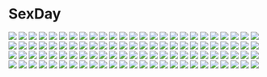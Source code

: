 # SexDay
![](https://konachan.com/image/48f6c20b5dfdce5cc158f549e733fe88/Konachan.com%20-%20165641%20grass%20hono_mochizuki%20landscape%20nobody%20original%20scenic%20silhouette%20sky%20sunset%20tree.jpg)
![](https://konachan.com/image/db187eeee2bfe860e204bd3976214a47/Konachan.com%20-%20260883%20aliasing%20bikini_top%20car%20love_live%21_school_idol_project%20nishikino_maki%20purple_eyes%20red_hair%20short_hair%20shorts%20sweeter_%28h110111%29.jpg)
![](https://konachan.com/image/85081a031d5eece54974373831198621/Konachan.com%20-%2030697%20mahou_shoujo_lyrical_nanoha%20mahou_shoujo_lyrical_nanoha_strikers%20takamachi_nanoha.jpg)
![](https://konachan.com/jpeg/c69690b83135754a87215b1f36addc54/Konachan.com%20-%20128954%20anal%20breasts%20censored%20danchizuma_to_nau%20game_cg%20kawana_juuna%20kiss%20long_hair%20masturbation%20night%20nipples%20nopan%20pussy_juice%20vibrator%20wet%20yuri.jpg)
![](https://konachan.com/image/985256d48cb6a6381c3bd429c9c6a55c/Konachan.com%20-%20288670%20aliasing%20animal%20fish%20ohagi_%28ymnky%29%20original%20polychromatic%20school_uniform%20train.jpg)
![](https://konachan.com/image/4102b8399c0c828aed645bb6f44bd486/Konachan.com%20-%20200381%20blue_eyes%20bow%20brown_hair%20building%20dress%20flowers%20hat%20jumpei99%20leaves%20long_hair%20mage%20original%20scenic%20staff%20tree%20water%20witch_hat.jpg)
![](https://konachan.com/image/fac0779ae3102fe4cfa7c5086c80a0b4/Konachan.com%20-%20195154%20blonde_hair%20breasts%20cape%20cleavage%20gun%20jittsu%20long_hair%20mechagirl%20original%20thighhighs%20weapon%20yellow_eyes.jpg)
![](https://konachan.com/image/69cf36f9bf8ccbbaf7a6ed9eebf6590f/Konachan.com%20-%2016214%20anthropomorphism%20gentoo%20juzo-kun%20linux%20os-tan%20spear%20weapon.jpg)
![](https://konachan.com/jpeg/c0106d051dc0f753088d5d15e3d6851c/Konachan.com%20-%2061963%20hatsune_miku%20vocaloid.jpg)
![](https://konachan.com/image/1f6b29a551b3db929f3976f95119da2c/Konachan.com%20-%20278408%202girls%20black_hair%20breasts%20dress%20erect_nipples%20japanese_clothes%20kimono%20original%20robot%20shengyi_sun%20short_hair%20signed%20techgirl%20white_hair.jpg)
![](https://konachan.com/image/54e1728d792554e8fa1d6fd8655b6a56/Konachan.com%20-%20144541%20animal_ears%20bunny_ears%20bunnygirl%20moon%20original%20redjuice%20silhouette%20supercell.jpg)
![](https://konachan.com/image/f1986afbcd30b25b2fd9fb73c5f30e32/Konachan.com%20-%2030324%20tagme.jpg)
![](https://konachan.com/image/de929d53dfb0ededc66f45f838c821c6/Konachan.com%20-%2013424%20japanese_clothes%20kimono%20tagme.jpg)
![](https://konachan.com/image/cf00451857cdc7b16b9c93c2604705ce/Konachan.com%20-%20186615%20angel%20azul_%28ze-l%29%20bicolored_eyes%20breasts%20clouds%20demon%20horns%20long_hair%20navel%20original%20sky%20sword%20thighhighs%20weapon%20white_hair%20wings.jpg)
![](https://konachan.com/jpeg/73055701e42be17ba736a44a55a82a85/Konachan.com%20-%20234757%20black_hair%20bow%20brown_eyes%20cropped%20hakurei_reimu%20japanese_clothes%20long_hair%20miko%20ribbons%20touhou%20yutaka_saki_shu.jpg)
![](https://konachan.com/image/8a19143aaa196adfdc3bad5dfa860b27/Konachan.com%20-%2079456%20aqua_eyes%20aqua_hair%20barefoot%20hatsune_miku%20long_hair%20miku_append%20sakuyosi%20skirt%20thighhighs%20tie%20twintails%20vocaloid.jpg)
![](https://konachan.com/jpeg/91c5adc22a388ce198731e7724eb92af/Konachan.com%20-%20151894%20bodysuit%20breasts%20calendar%20cleavage%20fluorite_alvega%20norita%20school_uniform%20shimazu_akira%20short_hair%20skintight%20skirt%20thighhighs%20tie.jpg)
![](https://konachan.com/image/ff2101f06571c8f18baae4cc211d1dee/Konachan.com%20-%20101437%20animal_ears%20ass%20blue_eyes%20little_busters%21%20mizunoe_kotaru%20noumi_kudryavka%20panties%20striped_panties%20tail%20topless%20underwear.jpg)
![](https://konachan.com/image/b1161bad06bd5eea949f3e52bbbbc5a9/Konachan.com%20-%20180488%202girls%20black_hair%20blonde_hair%20book%20dress%20green_eyes%20hat%20hijiri_byakuren%20long_hair%20magic%20shameimaru_aya%20short_hair%20touhou%20wings%20wristwear%20yellow_eyes.jpg)
![](https://konachan.com/image/0ee242397df27db704f2bd76dd78022d/Konachan.com%20-%20184233%20azuma_tokaku%20ball%20banba_mahiru%20beach%20bikini%20group%20hashiri_nio%20ichinose_haru%20inukai_isuke%20rakuhei%20sagae_haruki%20shuto_suzu%20swimsuit%20takechi_otoya.jpg)
![](https://konachan.com/jpeg/b15a3ddacf9d38f03c4af0ec59a83f06/Konachan.com%20-%20261152%202girls%20ayase_miya%20azumi_risa%20cunnilingus%20game_cg%20peko%20sono_hanabira_ni_kuchizuke_wo%20uncensored%20yuri.jpg)
![](https://konachan.com/image/88d110ae245029848b1c0c3556f752f5/Konachan.com%20-%20117275%20amagami_akito%20blue_eyes%20brown_hair%20drink%20game_cg%20hat%20himezono_risa%20mitha%20nanawind%20pink_hair%20purple_eyes%20ribbons%20short_hair%20water%20yuyukana.jpg)
![](https://konachan.com/jpeg/2aadb21b8a38895a0896d90aec600a8e/Konachan.com%20-%20192576%20blue_hair%20blush%20bondage%20breasts%20collar%20flowers%20gag%20gray_eyes%20nipples%20short_hair%20skintight%20stockings%20thighhighs%20torn_clothes%20white%20yuzumizamono.jpg)
![](https://konachan.com/image/5eaeebfae3602abdc115c9ee2acb330b/Konachan.com%20-%20296747%20bed%20blue_eyes%20blue_hair%20blush%20cait%20headband%20maid%20panties%20rem_%28re%3Azero%29%20re%3Azero_kara_hajimeru_isekai_seikatsu%20short_hair%20thighhighs%20underwear.jpg)
![](https://konachan.com/jpeg/979711cd92095e8f4d23abb20ebd7100/Konachan.com%20-%20281455%20anthropomorphism%20ass%20bikini%20breasts%20green_eyes%20kantai_collection%20kinugasa_%28kancolle%29%20ojipon%20pink_hair%20short_hair%20swimsuit.jpg)
![](https://konachan.com/image/cf6b31c45815de1840d0a5b6c19e7b7a/Konachan.com%20-%2035379%20narumi_ayumu%20spiral%20yuizaka_hiyono.jpg)
![](https://konachan.com/image/ae6a380e3526f613ee3dc717c3ca8cce/Konachan.com%20-%20166939%20aoki_lapis%20blue_eyes%20blue_hair%20gloves%20headphones%20long_hair%20sazanami_shione%20skirt%20thighhighs%20vocaloid.jpg)
![](https://konachan.com/jpeg/a56aae3e11635a364633093eb1009410/Konachan.com%20-%20229954%20animal_ears%20blue_hair%20book%20cape%20deel_%28rkeg%29%20dress%20gloves%20halloween%20original%20short_hair%20tail%20tears%20witch.jpg)
![](https://konachan.com/jpeg/766f1b7a89cc7904c3d6aadc55326027/Konachan.com%20-%20231571%20blue_hair%20blush%20bow%20breasts%20bunnygirl%20chibi%20cleavage%20collar%20fang%20group%20headdress%20maid%20original%20pink_hair%20ribbons%20waifu2x%20watermark%20wink%20wristwear.jpg)
![](https://konachan.com/jpeg/eacbac5aae1a3d7960ca7ce51f6c8941/Konachan.com%20-%20285411%20aqua_eyes%20blush%20braids%20breasts%20brown_eyes%20brown_hair%20game_cg%20gray_hair%20ichiri%20karasumori_amika%20long_hair%20male%20nipples%20nude%20ponytail%20silkys_plus%20trap.jpg)
![](https://konachan.com/image/b31c66d0d78a4878a8ef814fb0fc5ca1/Konachan.com%20-%20161242%20black_hair%20blue_eyes%20book%20glasses%20m.h%20original%20school_uniform%20tears%20thighhighs%20tree%20zettai_ryouiki.jpg)
![](https://konachan.com/image/43918b5b2f7965df1cfa26b67dd2ea20/Konachan.com%20-%20116781%20akemi_homura%20black_hair%20braids%20headband%20jpeg_artifacts%20long_hair%20mahou_shoujo_madoka_magica%20pantyhose%20purple_eyes%20tagme%20weapon.jpg)
![](https://konachan.com/jpeg/1d14d4ebe6981fedf5178e0434b18554/Konachan.com%20-%20306378%20ass%20bed%20blue_hair%20fumihiko_%28pixiv2658856%29%20nijisanji%20panties%20pantyhose%20shizuka_rin%20skirt%20underwear.jpg)
![](https://konachan.com/image/0fad650ffae9f1c084b58d78930271d9/Konachan.com%20-%20100602%20breast_grab%20breasts%20cum%20group%20nipples%20open_shirt%20panties%20school_uniform%20tagme%20underwear%20vibrator.jpg)
![](https://konachan.com/image/6ec8c9589aa8ec01d3069342cff28025/Konachan.com%20-%20261768%20aliasing%20blush%20bow%20brown_eyes%20brown_hair%20flowers%20hoodie%20makiaato%20original%20short_hair.jpg)
![](https://konachan.com/image/3157be81d09901cea4e1afb5234f8241/Konachan.com%20-%20121865%20amami_haruka%20bow%20brown_hair%20crying%20gradient%20idolmaster%20rariemonn%20tears.jpg)
![](https://konachan.com/image/94398bc283c1db70ffaea2e91606b86a/Konachan.com%20-%2028503%20breasts%20censored%20chu_x_chu%20cum%20game_cg%20gym_uniform%20nipples%20nipple_slip%20pussy%20pussy_juice%20spread_legs%20underboob%20unisonshift.jpg)
![](https://konachan.com/jpeg/1462a292363727882429df2a9b51c7ac/Konachan.com%20-%20289502%20animal_ears%20azur_lane%20blue_eyes%20blue_hair%20catgirl%20demon%20festival%20food%20group%20horns%20loli%20moeki_yuuta%20pink_hair%20red_eyes%20red_hair%20yellow_eyes%20yukata.jpg)
![](https://konachan.com/image/a45e46493c154fb296e40bd2b6503ceb/Konachan.com%20-%2075602%20aqua_hair%20cait%20hatsune_miku%20miku_append%20thighhighs%20twintails%20vocaloid.jpg)
![](https://konachan.com/jpeg/26a167f3ff32f2da06d4b562c1622b47/Konachan.com%20-%20159851%20apron%20bed%20garter%20headdress%20naked_apron%20navel%20oyari_ashito%20purple_hair%20pussy%20sonoda_umi%20thighhighs%20uncensored%20yellow_eyes.jpg)
![](https://konachan.com/image/b29fa0c3b8a99da774ece96f1cb2b0e7/Konachan.com%20-%20242874%20apron%20blue_hair%20d-fragments%20funabori%20haruno_tomoya%20kneehighs%20school_uniform%20short_hair%20skirt.jpg)
![](https://konachan.com/image/32fcddb625d39bf50ef1766b8bf85d31/Konachan.com%20-%2019383%20sawachika_eri%20school_rumble%20swimsuit%20tsukamoto_tenma.jpg)
![](https://konachan.com/jpeg/902f62b5016e22814e17abd4a7abfa1d/Konachan.com%20-%20106943%20d-eve_in_you%20gokokukyou%20microphone%20pink_hair%20thighhighs%20twintails%20ubukata_yume%20wink%20zoom_layer.jpg)
![](https://konachan.com/image/bf83389f3781f3cec03e593f1b6cee10/Konachan.com%20-%20105178%20tagme.jpg)
![](https://konachan.com/image/4c9cd79d469356777b1a34ac57f1b575/Konachan.com%20-%20231482%20blush%20braids%20glasses%20gray_eyes%20gray_hair%20long_hair%20original%20umishima_senbon.jpg)
![](https://konachan.com/image/a390825afc992b6edc4da1e02a114493/Konachan.com%20-%2052593%20galge.com%20glasses%20logo%20sky%20tensugi_takashi.jpg)
![](https://konachan.com/jpeg/ea0dce6d41b90073b343706640e3a694/Konachan.com%20-%20271496%20barefoot%20blush%20breasts%20brown_eyes%20brown_hair%20cleavage%20dress%20flowers%20idolmaster%20long_hair%20ponytail%20rose%20short_hair%20summer_dress%20u_rin%20water%20wet%20wink.jpg)
![](https://konachan.com/image/5c4d3dfe3421a00ec5b4ebf8a9390483/Konachan.com%20-%2093611%20axanael%20brown_hair%20gun%20nitroplus%20watanuki_fuuri%20weapon.jpg)
![](https://konachan.com/image/9fe6595bc609b10067d514540772cd54/Konachan.com%20-%2051771%20animal%20bird%20blonde_hair%20dress%20long_hair%20scenic%20vofan.jpg)
![](https://konachan.com/image/fad521040a5c2f7416cab93eaec9f855/Konachan.com%20-%2012149%20elfen_lied%20lucy_%28elfen_lied%29.jpg)
![](https://konachan.com/jpeg/3b2c8efac9b5c2eb5b39663bfcee4a10/Konachan.com%20-%20196639%20bed%20brown_eyes%20brown_hair%20kopianget%20long_hair%20original%20pantyhose%20school_uniform%20short_hair%20thighhighs.jpg)
![](https://konachan.com/jpeg/25c03089dac6642491fc7fc34385108b/Konachan.com%20-%2030776%20izayoi_sakuya%20maid%20scarf%20snow%20touhou%20winter%20yuuki_tatsuya.jpg)
![](https://konachan.com/jpeg/a50eab792a50c117a91031167706a92b/Konachan.com%20-%20175622%202girls%20black_hair%20blue_eyes%20breasts%20brown_eyes%20brown_hair%20cleavage%20gloves%20guitar%20hat%20instrument%20long_hair%20microphone%20themare%20touma_kazusa.jpg)
![](https://konachan.com/image/50f277ab1d7d2c4e3524ff1bd1f87549/Konachan.com%20-%20243992%202girls%20akemiho_tabi_nikki%20black_hair%20bow%20fujibayashi_sora%20fukube_tamaki%20kouno_hikaru%20long_hair%20no_bra%20red_eyes%20short_hair%20shoujo_ai%20topless.jpg)
![](https://konachan.com/image/d4be29dc55ac6437eb11f3f3ec5636ce/Konachan.com%20-%2015550%20bra%20maid-san_she_see%20panties%20underwear.jpg)
![](https://konachan.com/image/e212d05634b1ddf5e5f107b99c5076e7/Konachan.com%20-%2082714%20glasses%20makinami_mari_illustrious%20neon_genesis_evangelion%20school_uniform%20thighhighs%20tie.jpg)
![](https://konachan.com/image/7d429f893a603afaa62c6e4fdc66ed5d/Konachan.com%20-%20186843%20ayase_eri%20cosplay%20love_live%21_school_idol_project%20nanda_rone%20puzzle_%26_dragons.jpg)
![](https://konachan.com/image/4f5c64afcd67de5861bcf15ce25c1fc3/Konachan.com%20-%20165364%20calendar%20goth-loli%20hapymaher%20koku%20lolita_fashion%20naitou_maia%20purple_software.jpg)
![](https://konachan.com/image/74a3eaf3496a8ce86d93894a24b51527/Konachan.com%20-%2044986%20ball%20baseball%20kushieda_minori%20sport%20toradora.jpg)
![](https://konachan.com/image/f083267cbbb3d103dc3790761e2c77d4/Konachan.com%20-%20205343%20blush%20breasts%20moonshiner%20nipples%20orange_hair%20original%20panties%20panty_pull%20shake%20skirt%20skirt_lift%20thighhighs%20underwear.jpg)
![](https://konachan.com/image/b637dabe23ada2d7140650793c6e6682/Konachan.com%20-%20251627%20aqua_eyes%20artoria_pendragon_%28all%29%20ass%20beach%20bikini%20blonde_hair%20fate_grand_order%20fate_%28series%29%20gogatsu_fukuin%20mysterious_heroine_x%20swimsuit%20yellow_eyes.jpg)
![](https://konachan.com/image/aed339d8d76837378301363c5fd7d6e9/Konachan.com%20-%2048377%20hatsune_miku%20panties%20scarlet_%28studioscr%29%20striped_panties%20thighhighs%20underwear%20vocaloid.jpg)
![](https://konachan.com/image/557235cc0c3be71c63df1da4257011b8/Konachan.com%20-%20155610%20black_hair%20blonde_hair%20blue_hair%20cat_smile%20crossover%20gaketsu%20gradient%20hug%20long_hair%20lucky_star%20narumi_yui%20nichijou%20police%20short_hair%20shorts%20tie%20white.jpg)
![](https://konachan.com/image/820c5b15f9c74b32298faf1d6fbfe50c/Konachan.com%20-%20168317%20building%20car%20city%20grass%20original%20ruins%20signed%20wayne_chan.jpg)
![](https://konachan.com/jpeg/87646a8701c904c7150d55aa3ccbe4b9/Konachan.com%20-%20167306%20akisha%20blue_eyes%20blue_hair%20bow%20cirno%20dress%20fairy%20short_hair%20touhou%20wings.jpg)
![](https://konachan.com/image/d6c27d3bee401c01067774215ac6b52b/Konachan.com%20-%2013434%20final_fantasy%20final_fantasy_vii%20yuffie_kisaragi.jpg)
![](https://konachan.com/image/042fc9320ceeeb8e2e8b5848dfcda234/Konachan.com%20-%20182037%20animal%20bob_%28biyonbiyon%29%20cat%20dress%20gray_hair%20long_hair%20original.jpg)
![](https://konachan.com/image/d2eeae2092e26e36000c4287f555b2d6/Konachan.com%20-%2018795%20chloe_%28noir%29%20knife%20noir.jpg)
![](https://konachan.com/image/06cce5ce5c34487979972d6c5d2c5f57/Konachan.com%20-%20141042%20amagami%20tanamachi_kaoru.jpg)
![](https://konachan.com/jpeg/e2bdfda1e324682025db1ca7c212b8c1/Konachan.com%20-%20217697%20black_hair%20bra%20breasts%20cleavage%20game_cg%20hat%20long_hair%20male%20pink_eyes%20red_eyes%20scarf%20short_hair%20smoking%20thighhighs%20underwear%20velvet%20white_hair.jpg)
![](https://konachan.com/image/269463f309540cc9c006a7337b4172fc/Konachan.com%20-%20140758%20elbow_gloves%20gloves%20ichiroku%20original%20school_uniform%20thighhighs%20twintails.jpg)
![](https://konachan.com/image/efff542749b89922bd720ba8e183939c/Konachan.com%20-%20155589%20animal_ears%20gray_hair%20kuro_suto_sukii%20mousegirl%20nazrin%20red_eyes%20short_hair%20sketch%20tail%20touhou.jpg)
![](https://konachan.com/jpeg/0feaa3318415769b97e81f1d429737c6/Konachan.com%20-%20176011%20bed%20chiisana_kanojo_no_sayokyoku%20feng%20game_cg%20green_eyes%20hellrun%20long_hair%20moriya_mizuka%20orange_hair%20socks%20teddy_bear.jpg)
![](https://konachan.com/jpeg/b4e9748f7e95c6fc68247b4c3bfe2c8c/Konachan.com%20-%20223991%20animal_ears%20bow%20breasts%20brown_hair%20bunny_ears%20bunnygirl%20collar%20game_cg%20gloves%20long_hair%20nipples%20no_bra%20nopan%20tail%20thighhighs%20wanaca%20yellow_eyes.jpg)
![](https://konachan.com/jpeg/dee446ca6d4e21da106d7827b1e06a68/Konachan.com%20-%20265964%20blue_eyes%20blush%20breasts%20brown_hair%20flowers%20granblue_fantasy%20headdress%20kochiya_%28gothope%29%20long_hair%20navel%20nipples%20nude%20rosetta_%28granblue_fantasy%29%20white.jpg)
![](https://konachan.com/image/d64449137e54b18c726b85195213e725/Konachan.com%20-%20274918%20animal%20building%20chihuri405%20cigarette%20dog%20gray_eyes%20gray_hair%20long_hair%20original%20pantyhose%20shorts%20smoking%20tie%20zoya_%28chihuri%29.jpg)
![](https://konachan.com/image/811ded92b0ced6551168cbc981a2e5ed/Konachan.com%20-%20271456%20boots%20chain%20dress%20fate_%28series%29%20fate_stay_night%20fenrir_%28fenlil0316%29%20gray_eyes%20long_hair%20panties%20purple_hair%20rider%20signed%20thighhighs%20underwear%20weapon.jpg)
![](https://konachan.com/jpeg/4f99e19d4ebe6e87fa381b8e7d5cd038/Konachan.com%20-%20251080%20animal_ears%20barefoot%20bed%20blush%20breasts%20catgirl%20hat%20long_hair%20nipples%20no_bra%20original%20panties%20purple_hair%20pussy_juice%20tail%20underwear%20wet.jpg)
![](https://konachan.com/image/326750ec13c37b423c6949cfebb7a7e7/Konachan.com%20-%2024558%20ku_fei%20mahou_sensei_negima.jpg)
![](https://konachan.com/image/b6bf9b60830cedfc9fa76f982fbb8d3a/Konachan.com%20-%2013110%20ninozen%20pantyhose%20talisman.jpg)
![](https://konachan.com/image/16a019ddff452d98c78444c71f0a0c87/Konachan.com%20-%2062639%20hagane_miku%20motorcycle%20shinichi_tahara%20vocaloid.jpg)
![](https://konachan.com/jpeg/48a235c2eda01be9603e769aa6b76b95/Konachan.com%20-%20288340%20aqua_eyes%20azuma_%28no488888%29%20bow%20choker%20feathers%20long_hair%20love_live%21_school_idol_project%20purple_hair%20toujou_nozomi%20wings.jpg)
![](https://konachan.com/image/3812f18a95ea93d7af201da19b7ed967/Konachan.com%20-%20160018%202girls%20hatsune_miku%20lee_sun_young%20long_hair%20magnet_%28vocaloid%29%20megurine_luka%20vocaloid.jpg)
![](https://konachan.com/image/10ad2dcb47aa2b42e79af79d4d8e1902/Konachan.com%20-%20152366%20barefoot%20bed%20book%20industrial%20long_hair%20original%20robot%20scenic%20stairs%20udlj331.jpg)
![](https://konachan.com/image/7ad9c56781c844ddef4f2e19474865f0/Konachan.com%20-%20291785%20breasts%20close%20emoi_do%20japanese_clothes%20kimono%20original.jpg)
![](https://konachan.com/image/59122db0445f90a96cad1534e64d9352/Konachan.com%20-%20175481%20city%20clouds%20scenic%20silhouette%20stars%20sunset%20tagme%20water%20watermark.jpg)
![](https://konachan.com/jpeg/eaf4cd957f945f157580d13280b5e8e6/Konachan.com%20-%20140402%20blue_hair%20close%20index%20nun%20red_eyes%20to_aru_majutsu_no_index%20white.jpg)
![](https://konachan.com/image/2bb7a5039d79d988ab42346ff361f159/Konachan.com%20-%20115958%20blue_eyes%20blue_hair%20building%20city%20clouds%20hatsune_miku%20long_hair%20school_uniform%20sky%20twintails%20vocaloid.jpg)
![](https://konachan.com/image/c3578f85c40d28ff42613764999e02c1/Konachan.com%20-%2050179%20k-on%21%20kotobuki_tsumugi.jpg)
![](https://konachan.com/jpeg/8c348d3f11c2d1e0577da8e4d3fd1b4b/Konachan.com%20-%20170773%202girls%20ayase_eri%20blonde_hair%20blue_eyes%20boots%20bow%20brown_hair%20gloves%20long_hair%20microphone%20minami_kotori%20ribbons%20short_hair%20skirt%20wink%20yellow_eyes.jpg)
![](https://konachan.com/image/34184527a9e2e1eeb3c9e46d969f0043/Konachan.com%20-%20265236%20animal_ears%20aqua_eyes%20azur_lane%20blush%20foxgirl%20gloves%20japanese_clothes%20kimono%20mask%20multiple_tails%20olive_%28laai%29%20short_hair%20tail%20white_hair.jpg)
![](https://konachan.com/image/d959fb192f187d8d2258a13597de5f40/Konachan.com%20-%20126043%20abe_kanari%20tagme%20water.jpg)
![](https://konachan.com/image/824eafac9bf369ecbc5a12ed47e2b9df/Konachan.com%20-%20205406%20blue_eyes%20blue_hair%20blush%20breast_grab%20breasts%20censored%20cum%20komechu%20navel%20nipples%20original%20penis%20pussy%20sex%20tears%20thighhighs.jpg)
![](https://konachan.com/image/3e29617539661afe756a7579580b3837/Konachan.com%20-%20286809%20aliasing%20animal%20bird%20butterfly%20dress%20flowers%20green%20green_eyes%20ichikawa%20original%20polychromatic%20short_hair%20waifu2x.jpg)
![](https://konachan.com/jpeg/6f3487680c9733363b5d352c97d94bdb/Konachan.com%20-%20196739%20blonde_hair%20blue_eyes%20breasts%20butterfly%20cleavage%20gloves%20katana%20long_hair%20panties%20sakura_moyon%20sword%20thighhighs%20underwear%20vocaloid%20weapon.jpg)
![](https://konachan.com/image/c459788d04a765e42791832c2e12019f/Konachan.com%20-%20209227%20cangkong%20hyoudou_michiru%20saenai_heroine_no_sodatekata.jpg)
![](https://konachan.com/image/003a6f63f0aaa19c2e17f7da1abb6e75/Konachan.com%20-%2052722%20dnangel%20harada_riku%20niwa_daisuke%20swimsuit%20watermark.jpg)
![](https://konachan.com/image/5c69b5efc87ac256cdbe6d69794d84ce/Konachan.com%20-%20226915%20jpeg_artifacts%20overwatch%20signed%20widowmaker%20yuanye.jpg)
![](https://konachan.com/jpeg/8a212c139c682b65b92ef1c3f16b1ff0/Konachan.com%20-%20167033%20blue_eyes%20blush%20brown_hair%20kneehighs%20navel%20original%20panties%20short_hair%20skirt%20skirt_lift%20supertie%20underwear%20white.jpg)
![](https://konachan.com/jpeg/cea0569097b840d696e1b69f2d2980ca/Konachan.com%20-%20177915%2012_no_tsuki_no_eve%20blonde_hair%20breasts%20game_cg%20long_hair%20minori%20nipples%20open_shirt%20thighhighs%20unahara_yuki%20yuzuna_hiyo.jpg)
